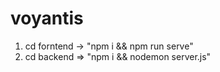 # voyantis

1. cd forntend -> "npm i && npm run serve"
2. cd backend => "npm i && nodemon server.js"
